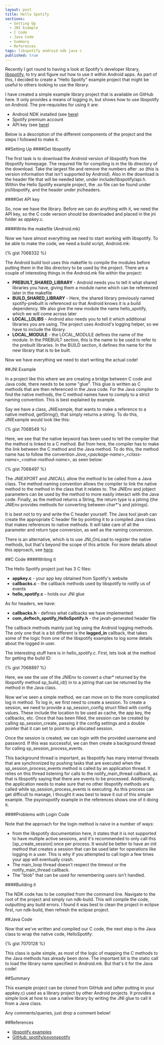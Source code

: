 ```yaml
---
layout: post
title: Hello Spotify
sections: 
  - Setting Up
  - JNI Example
  - C Code
  - Java Code
  - Summary
  - References
tags: libspotify android ndk java c
published: true
---
```


Recently I got round to having a look at Spotify's developer library, [libspotify](https://developer.spotify.com/technologies/libspotify/), to try and figure out how to use it within Android apps. As part of this, I decided to create a "Hello Spotify" example project that might be useful to others looking to use the library.

I have created a simple example library project that is available on GitHub here. It only provides a means of logging in, but shows how to use libspotify on Android. The pre-requisites for using it are:

* Android NDK installed (see [here](http://developer.android.com/tools/sdk/ndk/index.html))
* Spotify premium account
* API key (see [here](https://developer.spotify.com/technologies/libspotify/keys/))

Below is a description of the different components of the project and the steps I followed to make it.

<a id="Setting Up"></a>
##Setting Up
####Get libspotify

The first task is to download the Android version of libspotify from the libspotify homepage. The required file for compiling is in the lib directory of the download. Take the largest file and remove the numbers after .so (this is version information that isn't supported by Android). Also in the download is the header file that will be needed later, under include/libspotify/api.h. Within the Hello Spotify example project, the .so file can be found under jni/libspotify, and the header under jni/headers.

####Get API key

So, now we have the library. Before we can do anything with it, we need the API key, so the C code version should be downloaded and placed in the jni folder as _appkey.c_.

####Write the makefile (Android.mk)

Now we have almost everything we need to start working with libspotify. To be able to make the code, we need a build script, Android.mk:

{% gist 7068332 %}

The Android build tool uses this makefile to compile the modules before putting them in the libs directory to be used by the project. There are a couple of interesting things in the Android.mk file within the project:

* __PREBUILT\_SHARED\_LIBRARY__ - Android needs you to tell it what shared libraries you have, giving them a module name which can be referenced later in the makefile
* __BUILD\_SHARED\_LIBRARY__ - Here, the shared library previously named spotify-prebuilt is referenced so that Android knows it is a build dependency. We also give the new module the name hello_spotify, which we will come across later
* __LOCAL\_LDLIBS__ - Android also needs you to tell it which additional libraries you are using. The project uses Android's logging helper, so we have to include the library.
* __LOCAL\_MODULE__ - the LOCAL_MODULE defines the name of the module. In the PREBUILT section, this is the name to be used to refer to the prebuilt libraries. In the BUILD section, it defines the name for the new library that is to be built.

Now we have everything we need to start writing the actual code!

<a id="JNI Example"></a>
##JNI Example

In a project like this where we are creating a bridge between C code and Java code, there needs to be some "glue". This glue is written as C methods that are then referenced in the Java code. For the Java compiler to find the native methods, the C method names have to comply to a strict naming convention. This is best explained by example.

Say we have a class, JNIExample, that wants to make a reference to a native method, getString(), that simply returns a string. To do this, JNIExample would look like this:

{% gist 7068549 %}

Here, we see that the native keyword has been used to tell the compiler that the method is linked to a C method. But from here, the compiler has to make the link between the C method and the Java method. To do this, the method name has to follow the convention _Java_\__\<package-name\>_\__\<class-name\>_\__\<native-method-name\>_, as seen below:

{% gist 7068497 %}

The JNIEXPORT and JNICALL allow the method to be called from a Java class. The method naming convention allows the compiler to link the native method to the method in the class that it relates to. The JNIEnv and jobject parameters can be used by the method to more easily interact with the Java code. Finally, as the method returns a String, the return type is a jstring (the JNIEnv provides methods for converting between char*'s and jstrings).

It is best not to try and write the C header yourself. The Java tool javah can create the appropriate C header file by pointing it to a compiled Java class that makes references to native methods. It will take care of all the parameter and return type conversion, as well as the naming convension.

There is an alternative, which is to use JNI_OnLoad to register the native methods, but that's beyond the scope of this article. For more details about this approach, see [here](http://sbcgamesdev.blogspot.co.uk/2012/12/using-jnionload-in-adroid-ndk.html).

<a id="C Code"></a>
##C Code
####Writing it

The Hello Spotify project just has 3 C files:

* __appkey.c__ - your app key obtained from Spotify's website
* __callbacks.c__ - the callback methods used by libspotify to notify us of events
* __hello\_spotify.c__ - holds our JNI glue

As for headers, we have:

* __callbacks.h__ - defines what callbacks we have implemented
* __com\_deftech\_spotify\_HelloSpotify.h__ - the javah-generated header file

The callback methods mainly just log using the Android logging methods. The only one that is a bit different is the __logged\_in__ callback, that takes some of the logic from one of the libspotify examples to log some details about the logged in user.

The interesting stuff here is in hello_spotify.c. First, lets look at the method for getting the build ID:

{% gist 7068897 %}

Here, we see the use of the JNIEnv to convert a char* returned by the libspotify method sp\_build\_id() in to a jstring that can be returned by the method in the Java class.

Now we've seen a simple method, we can move on to the more complicated log in method. To log in, we first need to create a session. To create a session, we need to provide a sp\_session\_config struct filled with config values. These include the location to be used as cache, the app key, the callbacks, etc. Once that has been filled, the session can be created by calling sp_session_create, passing it the config settings and a double pointer that it can set to point to an allocated session.

Once the session is created, we can login with the provided username and password. If this was successful, we can then create a background thread for calling sp\_session\_process\_events.

This background thread is important, as libspotify has many internal threads that are synchronized by pushing tasks that are executed when the sp_session_process_events method is called by an application thread. It relies on this thread listening for calls to the notify_main_thread callback, as that is libspotify saying that there are events to be processed. Additionally, the application needs to make sure that no other libspotify methods are called while sp_session_process_events is executing. As this process can get difficult to manage, I thought it was best to leave it out of this simple example. The psyonspotify example in the references shows one of it doing it.

####Problems with Login Code

Note that the approach for the login method is naive in a number of ways:

* from the libspotify documentation here, it states that it is not supported to have multiple active sessions, and it's recommended to only call this [sp\_create\_session] once per process. It would be better to have an init method that creates a session that can be used later for operations like logging in a user. This is why if you attempted to call login a few times your app will eventually crash.
* The main\_loop thread doesn't respect the timeout or the notify_main_thread callback.
* The "blob" that can be used for remembering users isn't handled.

####Building it

The NDK code has to be compiled from the command line. Navigate to the root of the project and simply run ndk-build. This will compile the code, outputting any build errors. I found it was best to clean the project in eclipse first, run ndk-build, then refresh the eclipse project.

<a id="Java Code"></a>
##Java Code

Now that we've written and compiled our C code, the next step is the Java class to wrap the native code, HelloSpotify:

{% gist 7070128 %}

This class is quite simple, as most of the logic of mapping the C methods to the Java methods has already been done. The important bit is the static call to load the library name specified in Android.mk. But that's it for the Java code!

<a id="Summary"></a>
##Summary

This example project can be cloned from GitHub and (after putting in your appkey.c) used as a library project by other Android projects. It provides a simple look at how to use a native library by writing the JNI glue to call it from a Java class.

Any comments/queries, just drop a comment below!

<a id="References"></a>
##References

* [libspotify examples](https://developer.spotify.com/docs/libspotify/12.1.45/examples.html)
* [GitHub: spotify/psyonspotify](https://github.com/spotify/psyonspotify)